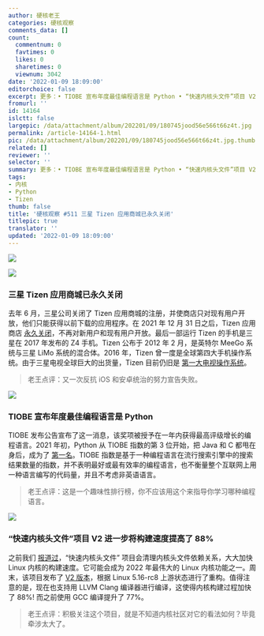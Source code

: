 ```yaml
---
author: 硬核老王
categories: 硬核观察
comments_data: []
count:
  commentnum: 0
  favtimes: 0
  likes: 0
  sharetimes: 0
  viewnum: 3042
date: '2022-01-09 18:09:00'
editorchoice: false
excerpt: 更多：• TIOBE 宣布年度最佳编程语言是 Python • “快速内核头文件”项目 V2 进一步将构建速度提高了 88%
fromurl: ''
id: 14164
islctt: false
largepic: /data/attachment/album/202201/09/180745jood56e566t66z4t.jpg
permalink: /article-14164-1.html
pic: /data/attachment/album/202201/09/180745jood56e566t66z4t.jpg.thumb.jpg
related: []
reviewer: ''
selector: ''
summary: 更多：• TIOBE 宣布年度最佳编程语言是 Python • “快速内核头文件”项目 V2 进一步将构建速度提高了 88%
tags:
- 内核
- Python
- Tizen
thumb: false
title: '硬核观察 #511 三星 Tizen 应用商城已永久关闭'
titlepic: true
translator: ''
updated: '2022-01-09 18:09:00'
---
```


![](/data/attachment/album/202201/09/180745jood56e566t66z4t.jpg)


![](/data/attachment/album/202201/09/180758fs6616vtf08dwunz.jpg)


### 三星 Tizen 应用商城已永久关闭


去年 6 月，三星公司关闭了 Tizen 应用商城的注册，并使商店只对现有用户开放，他们只能获得以前下载的应用程序。在 2021 年 12 月 31 日之后，Tizen 应用商店 [永久关闭](https://www.gsmarena.com/samsung_shuts_down_the_tizen_app_store-news-52598.php)，不再对新用户和现有用户开放。最后一部运行 Tizen 的手机是三星在 2017 年发布的 Z4 手机。Tizen 公布于 2012 年 2 月，是英特尔 MeeGo 系统与三星 LiMo 系统的混合体。2016 年，Tizen 曾一度是全球第四大手机操作系统。由于三星电视全球巨大的出货量，Tizen 目前仍旧是 [第一大电视操作系统](https://www.businesswire.com/news/home/20210316005396/en/Strategy-Analytics-Samsungs-Tizen-Smart-TV-Streaming-Platform-Scaled-New-Heights-in-2020)。



> 
> 老王点评：又一次反抗 iOS 和安卓统治的努力宣告失败。
> 
> 
> 


![](/data/attachment/album/202201/09/180807zaa7fsc5n4c7nsg8.jpg)


### TIOBE 宣布年度最佳编程语言是 Python


TIOBE 发布公告宣布了这一消息，该奖项被授予在一年内获得最高评级增长的编程语言。2021 年初，Python 从 TIOBE 指数的第 3 位开始，把 Java 和 C 都甩在身后，成为了 [第一名](https://www.tiobe.com/tiobe-index/)。TIOBE 指数是基于一种编程语言在流行搜索引擎中的搜索结果数量的指数，并不表明最好或最有效率的编程语言，也不衡量整个互联网上用一种语言编写的代码量，并且不考虑非英语语言。



> 
> 老王点评：这是一个趣味性排行榜，你不应该用这个来指导你学习哪种编程语言。
> 
> 
> 


![](/data/attachment/album/202201/09/180824p6j6cqgpdwdcjjoz.jpg)


### “快速内核头文件”项目 V2 进一步将构建速度提高了 88%


之前我们 [报道过](/article-14144-1.html)，“快速内核头文件” 项目会清理内核头文件依赖关系，大大加快 Linux 内核的构建速度。它可能会成为 2022 年最伟大的 Linux 内核功能之一。周末，该项目发布了 [V2 版本](https://lore.kernel.org/lkml/Ydm7ReZWQPrbIugn@gmail.com/)，根据 Linux 5.16-rc8 上游状态进行了重构。值得注意的是，现在也支持用 LLVM Clang 编译器进行编译，这使得内核构建过程加快了 88%! 而之前使用 GCC 编译提升了 77%。



> 
> 老王点评：积极关注这个项目，就是不知道内核社区对它的看法如何？毕竟牵涉太大了。
> 
> 
>